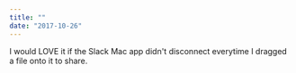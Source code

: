 ```yaml
---
title: ""
date: "2017-10-26"
---
```


I would LOVE it if the Slack Mac app didn't disconnect everytime I dragged a file onto it to share.

